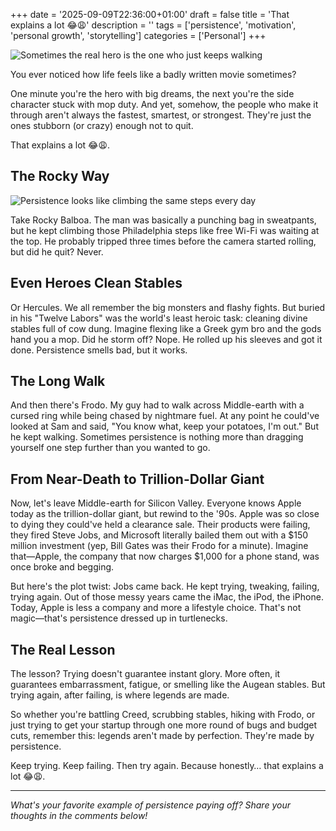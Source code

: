 +++
date = '2025-09-09T22:36:00+01:00'
draft = false
title = 'That explains a lot 😂😩'
description = ''
tags = ['persistence', 'motivation', 'personal growth', 'storytelling']
categories = ['Personal']
+++

![Sometimes the real hero is the one who just keeps walking](/images/samwise.webp "Sometimes the real hero is the one who just keeps walking")

You ever noticed how life feels like a badly written movie sometimes?

One minute you're the hero with big dreams, the next you're the side character stuck with mop duty. And yet, somehow, the people who make it through aren't always the fastest, smartest, or strongest. They're just the ones stubborn (or crazy) enough not to quit.

That explains a lot 😂😩.

## The Rocky Way

![Persistence looks like climbing the same steps every day](/images/rocky.gif "Persistence looks like climbing the same steps every day")

Take Rocky Balboa. The man was basically a punching bag in sweatpants, but he kept climbing those Philadelphia steps like free Wi-Fi was waiting at the top. He probably tripped three times before the camera started rolling, but did he quit? Never.

## Even Heroes Clean Stables

Or Hercules. We all remember the big monsters and flashy fights. But buried in his "Twelve Labors" was the world's least heroic task: cleaning divine stables full of cow dung. Imagine flexing like a Greek gym bro and the gods hand you a mop. Did he storm off? Nope. He rolled up his sleeves and got it done. Persistence smells bad, but it works.

## The Long Walk

And then there's Frodo. My guy had to walk across Middle-earth with a cursed ring while being chased by nightmare fuel. At any point he could've looked at Sam and said, "You know what, keep your potatoes, I'm out." But he kept walking. Sometimes persistence is nothing more than dragging yourself one step further than you wanted to go.

## From Near-Death to Trillion-Dollar Giant

Now, let's leave Middle-earth for Silicon Valley. Everyone knows Apple today as the trillion-dollar giant, but rewind to the '90s. Apple was so close to dying they could've held a clearance sale. Their products were failing, they fired Steve Jobs, and Microsoft literally bailed them out with a $150 million investment (yep, Bill Gates was their Frodo for a minute). Imagine that—Apple, the company that now charges $1,000 for a phone stand, was once broke and begging.

But here's the plot twist: Jobs came back. He kept trying, tweaking, failing, trying again. Out of those messy years came the iMac, the iPod, the iPhone. Today, Apple is less a company and more a lifestyle choice. That's not magic—that's persistence dressed up in turtlenecks.

## The Real Lesson

The lesson? Trying doesn't guarantee instant glory. More often, it guarantees embarrassment, fatigue, or smelling like the Augean stables. But trying again, after failing, is where legends are made.

So whether you're battling Creed, scrubbing stables, hiking with Frodo, or just trying to get your startup through one more round of bugs and budget cuts, remember this: legends aren't made by perfection. They're made by persistence.

Keep trying. Keep failing. Then try again. Because honestly… that explains a lot 😂😩.

---

*What's your favorite example of persistence paying off? Share your thoughts in the comments below!*
